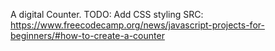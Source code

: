 A digital Counter. TODO: Add CSS styling
SRC: https://www.freecodecamp.org/news/javascript-projects-for-beginners/#how-to-create-a-counter
